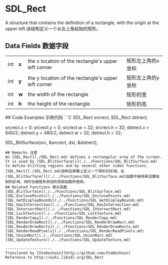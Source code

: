 # SDL_Rect
A structure that contains the definition of a rectangle, with the origin at the upper left.该结构定义一个从左上角起始的矩形。
## Data Fields 数据字段
<table>
<tr><td>int</td><td><b>x</b></td><td>the x location of the rectangle's upper left corner</td><td>矩形左上角的x坐标</td></tr>
<tr><td>int</td><td><b>y</b></td><td>the y location of the rectangle's upper left corner</td><td>矩形左上角的y坐标</td></tr>
<tr><td>int</td><td><b>w</b></td><td>the width of the rectangle</td><td>矩形的宽</td></tr>
<tr><td>int</td><td><b>h</b></td><td>the height of the rectangle</td><td>矩形的高</td></tr>
</table>
## Code Examples 示例代码
```C
SDL_Rect srcrect;
SDL_Rect dstrect;

srcrect.x = 0;
srcrect.y = 0;
srcrect.w = 32;
srcrect.h = 32;
dstrect.x = 640/2;
dstrect.y = 480/2;
dstrect.w = 32;
dstrect.h = 32;

SDL_BlitSurface(src, &srcrect, dst, &dstrect);
```
## Remarks 注意
An [SDL_Rect](./SDL_Rect.md) defines a rectangular area of the screen. It is used by [SDL_BlitSurface()](./../Functions/SDL_BlitSurface.md) to define blitting regions and by several other video functions.[SDL_Rect](./SDL_Rect.md)结构在屏幕上定义一个矩形的区域。在[SDL_BlitSurface()](./../Functions/SDL_BlitSurface.md)函数中被用来设置绘制的区域，同时也被很多其他的视频函数所使用。
## Related Functions 相关函数
[SDL_BlitSurface](./../Functions/SDL_BlitSurface.md) 
[SDL_EnclosePoints](./../Functions/SDL_EnclosePoints.md) 
[SDL_GetDisplayBounds](./../Functions/SDL_GetDisplayBounds.md) 
[SDL_HasIntersection](./../Functions/SDL_HasIntersection.md) 
[SDL_IntersectRect](./../Functions/SDL_IntersectRect.md) 
[SDL_LockTexture](./../Functions/SDL_LockTexture.md) 
[SDL_RenderCopy](./../Functions/SDL_RenderCopy.md) 
[SDL_RenderDrawRect](./../Functions/SDL_RenderDrawRect.md) 
[SDL_RenderDrawRects](./../Functions/SDL_RenderDrawRects.md) 
[SDL_RenderReadPixels](./../Functions/SDL_RenderReadPixels.md) 
[SDL_UnionRect](./../Functions/SDL_UnionRect.md) 
[SDL_UpdateTexture](./../Functions/SDL_UpdateTexture.md)

---------------------
Translated by [SteDeshain](http://github.com/SteDeshain)
Reference to http://wiki.libsdl.org/SDL_Rect